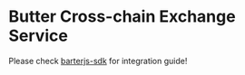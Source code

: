 # Butter Cross-chain Exchange Service
Please check [barterjs-sdk](https://github.com/butternetwork/butterjs-sdk) for integration guide!
